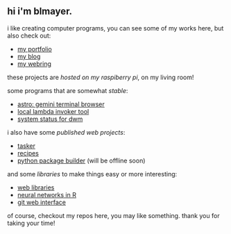 hi i'm blmayer.
--------------

i like creating computer programs, you can see some of my works here,
but also check out:

- [my portfolio](https://blmayer.dev)
- [my blog](https://saucecode.bar)
- [my webring](https://derelict.garden)

these projects are *hosted on my raspiberry pi*, on my living room!

some programs that are somewhat *stable*:

- [astro: gemini terminal browser](https://github.com/astro)
- [local lambda invoker tool](https://github.com/blmayer/awslambdarpc)
- [system status for dwm](https://github.com/blmayer/sysmon)

i also have some *published web projects*:

- [tasker](https://tasker.blmayer.dev)
- [recipes](https://feitaemcasa.com)
- [python package builder](https://gopip.blmayer.dev) (will be offline soon)

and some *libraries* to make things easy or more interesting:

- [web libraries](https://github.com/weblibs)
- [neural networks in R](https://github.com/deep)
- [git web interface](https://blmayer.dev/git/gwi)

of course, checkout my repos here, you may like something.
thank you for taking your time!
